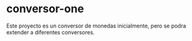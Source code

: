 # conversor-one
Este proyecto es un conversor de monedas inicialmente, pero se podra extender a diferentes conversores.
